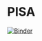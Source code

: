 # PISA

[![Binder](https://mybinder.org/badge_logo.svg)](https://mybinder.org/v2/gh/research-reuse/PISA/master?filepath=pisa_basic%2Fnotebooks%2Fpisa_project_part1.ipynb)


<script src="https://gist.github.com/mediagestalt/78de91092f21ad8b279f0f07f961a2f2.js"></script>
